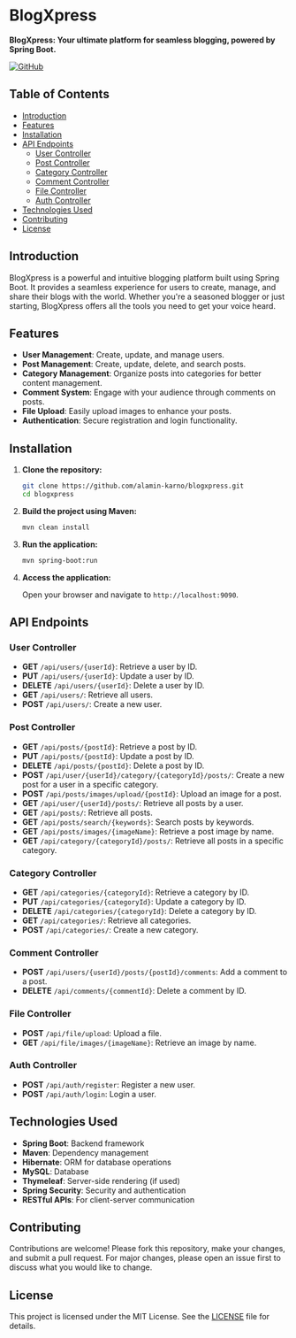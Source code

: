 # BlogXpress

**BlogXpress: Your ultimate platform for seamless blogging, powered by Spring Boot.**

[![GitHub](https://img.shields.io/badge/GitHub-BlogXpress-blue)](https://github.com/alamin-karno/blogxpress)

## Table of Contents

- [Introduction](#introduction)
- [Features](#features)
- [Installation](#installation)
- [API Endpoints](#api-endpoints)
  - [User Controller](#user-controller)
  - [Post Controller](#post-controller)
  - [Category Controller](#category-controller)
  - [Comment Controller](#comment-controller)
  - [File Controller](#file-controller)
  - [Auth Controller](#auth-controller)
- [Technologies Used](#technologies-used)
- [Contributing](#contributing)
- [License](#license)

## Introduction

BlogXpress is a powerful and intuitive blogging platform built using Spring Boot. It provides a seamless experience for users to create, manage, and share their blogs with the world. Whether you're a seasoned blogger or just starting, BlogXpress offers all the tools you need to get your voice heard.

## Features

- **User Management**: Create, update, and manage users.
- **Post Management**: Create, update, delete, and search posts.
- **Category Management**: Organize posts into categories for better content management.
- **Comment System**: Engage with your audience through comments on posts.
- **File Upload**: Easily upload images to enhance your posts.
- **Authentication**: Secure registration and login functionality.

## Installation

1. **Clone the repository:**

   ```bash
   git clone https://github.com/alamin-karno/blogxpress.git
   cd blogxpress
   ```

2. **Build the project using Maven:**

   ```bash
   mvn clean install
   ```

3. **Run the application:**

   ```bash
   mvn spring-boot:run
   ```

4. **Access the application:**

   Open your browser and navigate to `http://localhost:9090`.

## API Endpoints

### User Controller

- **GET** `/api/users/{userId}`: Retrieve a user by ID.
- **PUT** `/api/users/{userId}`: Update a user by ID.
- **DELETE** `/api/users/{userId}`: Delete a user by ID.
- **GET** `/api/users/`: Retrieve all users.
- **POST** `/api/users/`: Create a new user.

### Post Controller

- **GET** `/api/posts/{postId}`: Retrieve a post by ID.
- **PUT** `/api/posts/{postId}`: Update a post by ID.
- **DELETE** `/api/posts/{postId}`: Delete a post by ID.
- **POST** `/api/user/{userId}/category/{categoryId}/posts/`: Create a new post for a user in a specific category.
- **POST** `/api/posts/images/upload/{postId}`: Upload an image for a post.
- **GET** `/api/user/{userId}/posts/`: Retrieve all posts by a user.
- **GET** `/api/posts/`: Retrieve all posts.
- **GET** `/api/posts/search/{keywords}`: Search posts by keywords.
- **GET** `/api/posts/images/{imageName}`: Retrieve a post image by name.
- **GET** `/api/category/{categoryId}/posts/`: Retrieve all posts in a specific category.

### Category Controller

- **GET** `/api/categories/{categoryId}`: Retrieve a category by ID.
- **PUT** `/api/categories/{categoryId}`: Update a category by ID.
- **DELETE** `/api/categories/{categoryId}`: Delete a category by ID.
- **GET** `/api/categories/`: Retrieve all categories.
- **POST** `/api/categories/`: Create a new category.

### Comment Controller

- **POST** `/api/users/{userId}/posts/{postId}/comments`: Add a comment to a post.
- **DELETE** `/api/comments/{commentId}`: Delete a comment by ID.

### File Controller

- **POST** `/api/file/upload`: Upload a file.
- **GET** `/api/file/images/{imageName}`: Retrieve an image by name.

### Auth Controller

- **POST** `/api/auth/register`: Register a new user.
- **POST** `/api/auth/login`: Login a user.

## Technologies Used

- **Spring Boot**: Backend framework
- **Maven**: Dependency management
- **Hibernate**: ORM for database operations
- **MySQL**: Database
- **Thymeleaf**: Server-side rendering (if used)
- **Spring Security**: Security and authentication
- **RESTful APIs**: For client-server communication

## Contributing

Contributions are welcome! Please fork this repository, make your changes, and submit a pull request. For major changes, please open an issue first to discuss what you would like to change.

## License

This project is licensed under the MIT License. See the [LICENSE](LICENSE) file for details.
